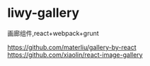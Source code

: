 # liwy-gallery
画廊组件,react+webpack+grunt


https://github.com/materliu/gallery-by-react
https://github.com/xiaolin/react-image-gallery
